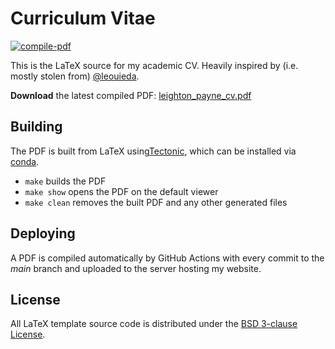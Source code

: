 # Curriculum Vitae

[![compile-pdf](https://github.com/leouieda/cv/workflows/compile-pdf/badge.svg?event=push)](https://github.com/leouieda/cv/actions)

This is the LaTeX source for my academic CV. Heavily inspired by (i.e. mostly stolen from) [@leouieda](https://github.com/leouieda/cv).

**Download** the latest compiled PDF:
[leighton_payne_cv.pdf](https://leightonpayne.com/leighton_payne_cv.pdf)

## Building

The PDF is built from LaTeX using[Tectonic](https://tectonic-typesetting.github.io), which can be installed via [conda](https://github.com/conda-forge/tectonic-feedstock).

* `make` builds the PDF
* `make show` opens the PDF on the default viewer
* `make clean` removes the built PDF and any other generated files

## Deploying

A PDF is compiled automatically by GitHub Actions with every commit to the
*main* branch and uploaded to the server hosting my website.

## License

All LaTeX template source code is distributed under the
[BSD 3-clause License](https://opensource.org/licenses/BSD-3-Clause).
